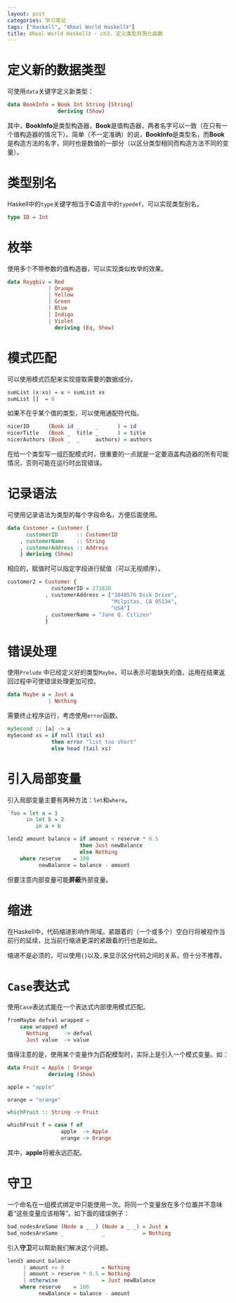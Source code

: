 ```yaml
---
layout: post
categories: 学习笔记
tags: ["Haskell", "《Real World Haskell》"]
title: 《Real World Haskell》 - ch3. 定义类型并简化函数
---
```


# 定义新的数据类型

可使用```data```关键字定义新类型：

```haskell
data BookInfo = Book Int String [String]
                deriving (Show)
```

其中，**BookInfo**是类型构造器，**Book**是值构造器，两者名字可以一致（在只有一个值构造器的情况下）。简单（不一定准确）的说，**BookInfo**是类型名，而**Book**是构造方法的名字，同时也是数值的一部分（以区分类型相同而构造方法不同的变量）。

# 类型别名

Haskell中的```type```关键字相当于**C**语言中的```typedef```，可以实现类型别名。

```haskell
type ID = Int
```

# 枚举

使用多个不带参数的值构造器，可以实现类似枚举的效果。

```haskell
data Roygbiv = Red
             | Orange
             | Yellow
             | Green
             | Blue
             | Indigo
             | Violet
               deriving (Eq, Show)
```

# 模式匹配

可以使用模式匹配来实现提取需要的数据成分。

```haskell
sumList (x:xs) = x + sumList xs
sumList []  = 0
```

如果不在乎某个值的类型，可以使用通配符代指。

```haskell
nicerID      (Book id _     _      ) = id
nicerTitle   (Book _  title _      ) = title
nicerAuthors (Book _  _     authors) = authors
```

在给一个类型写一组匹配模式时，很重要的一点就是一定要涵盖构造器的所有可能情况，否则可能在运行时出现错误。

# 记录语法

可使用记录语法为类型的每个字段命名，方便后面使用。

```haskell
data Customer = Customer {
      customerID      :: CustomerID
    , customerName    :: String
    , customerAddress :: Address
    } deriving (Show)
```

相应的，赋值时可以指定字段进行赋值（可以无视顺序）。

```haskell
customer2 = Customer {
              customerID = 271828
            , customerAddress = ["1048576 Disk Drive",
                                 "Milpitas, CA 95134",
                                 "USA"]
            , customerName = "Jane Q. Citizen"
            }
```

# 错误处理

使用```Prelude``` 中已经定义好的类型```Maybe```，可以表示可能缺失的值，运用在结果返回过程中可使错误处理更加可控。

```haskell
data Maybe a = Just a
             | Nothing
```

需要终止程序运行，考虑使用```error```函数。

```haskell
mySecond :: [a] -> a
mySecond xs = if null (tail xs)
              then error "list too short"
              else head (tail xs)
```

# 引入局部变量

引入局部变量主要有两种方法：```let```和```where```。

```haskell
`foo = let a = 1
      in let b = 2
         in a + b
```

```haskell
lend2 amount balance = if amount < reserve * 0.5
                       then Just newBalance
                       else Nothing
    where reserve    = 100
          newBalance = balance - amount
```

但要注意内部变量可能**屏蔽**外部变量。

# 缩进

在Haskell中，代码缩进影响作用域。紧跟着的（一个或多个）空白行将被视作当前行的延续，比当前行缩进更深的紧跟着的行也是如此。

缩进不是必须的，可以使用```{}```以及```,```来显示区分代码之间的关系，但十分不推荐。

# ```Case```表达式

使用```Case```表达式能在一个表达式内部使用模式匹配。

```haskell
fromMaybe defval wrapped =
    case wrapped of
      Nothing     -> defval
      Just value  -> value
```

值得注意的是，使用某个变量作为匹配模型时，实际上是引入一个模式变量。如：

```haskell
data Fruit = Apple | Orange
             deriving (Show)

apple = "apple"

orange = "orange"

whichFruit :: String -> Fruit

whichFruit f = case f of
                 apple  -> Apple
                 orange -> Orange
```

其中，**apple**将被永远匹配。

# 守卫

一个命名在一组模式绑定中只能使用一次。将同一个变量放在多个位置并不意味着“这些变量应该相等”。如下面的错误例子：

```haskell
bad_nodesAreSame (Node a _ _) (Node a _ _) = Just a
bad_nodesAreSame _            _            = Nothing
```

引入**守卫**可以帮助我们解决这个问题。

```haskell
lend3 amount balance
     | amount <= 0            = Nothing
     | amount > reserve * 0.5 = Nothing
     | otherwise              = Just newBalance
    where reserve    = 100
          newBalance = balance - amount
```

